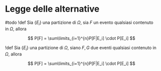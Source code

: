 # Legge delle alternative
#todo
!def
Sia $\{E_i\}$ una partizione di  $\Omega$, sia $F$ un evento qualsiasi contenuto in $\Omega$, allora

$$
P[F] = \sum\limits_{i=1}^{n}P[F|E_i] \cdot P[E_i]
$$

!def
Sia $\{E_i\}$ una partizione di  $\Omega$, siano $F, G$ due eventi qualsiasi contenuto in $\Omega$, allora

$$
P[F] = \sum\limits_{i=1}^{n}P[F|E_i] \cdot P[E_i]
$$
